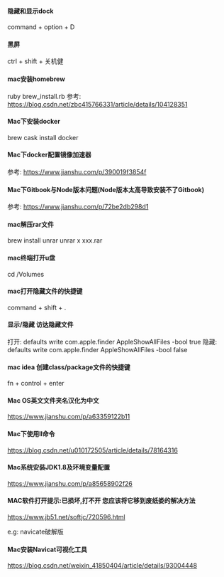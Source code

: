 #### 隐藏和显示dock
command + option + D

#### 黑屏
ctrl + shift + 关机健

#### mac安装homebrew
ruby brew_install.rb
参考: https://blog.csdn.net/zbc415766331/article/details/104128351

#### Mac下安装docker
brew cask install docker

#### Mac下docker配置镜像加速器
参考: https://www.jianshu.com/p/390019f3854f

#### Mac下Gitbook与Node版本问题(Node版本太高导致安装不了Gitbook)
参考: https://www.jianshu.com/p/72be2db298d1

#### mac解压rar文件
brew install unrar
unrar x xxx.rar

#### mac终端打开u盘
cd /Volumes

#### mac打开隐藏文件的快捷键
command + shift + .

#### 显示/隐藏 访达隐藏文件

打开: defaults write com.apple.finder AppleShowAllFiles -bool true
隐藏: defaults write com.apple.finder AppleShowAllFiles -bool false


#### mac idea 创建class/package文件的快捷键
fn + control + enter

#### Mac OS英文文件夹名汉化为中文
https://www.jianshu.com/p/a63359122b11


#### Mac下使用ll命令
https://blog.csdn.net/u010172505/article/details/78164316


#### Mac系统安装JDK1.8及环境变量配置
https://www.jianshu.com/p/a85658902f26


#### MAC软件打开提示:已损坏,打不开 您应该将它移到废纸娄的解决方法
https://www.jb51.net/softjc/720596.html

e.g: navicate破解版


#### Mac安装Navicat可视化工具
https://blog.csdn.net/weixin_41850404/article/details/93004448